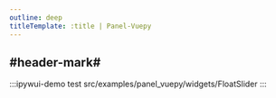 ```yaml
---
outline: deep
titleTemplate: :title | Panel-Vuepy
---
```


## #header-mark#
:::ipywui-demo test
src/examples/panel_vuepy/widgets/FloatSlider
::: 